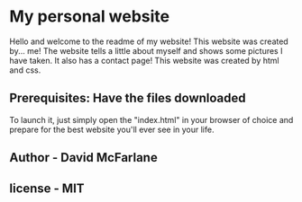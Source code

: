 # My personal website
Hello and welcome to the readme of my website! This website was created by... me! The website tells a little about myself and shows some pictures I have taken. It also has a contact page! This website was created by html and css. 

## Prerequisites: Have the files downloaded
To launch it, just simply open the "index.html" in your browser of choice and prepare for the best website you'll ever see in your life.

## Author - David McFarlane
## license - MIT
